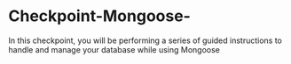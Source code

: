 # Checkpoint-Mongoose-
In this checkpoint, you will be performing a series of guided instructions to handle and manage your database while using Mongoose
